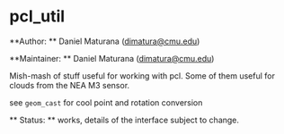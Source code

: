 # pcl_util

**Author: ** Daniel Maturana (dimatura@cmu.edu)

**Maintainer: ** Daniel Maturana (dimatura@cmu.edu)

Mish-mash of stuff useful for working with pcl. Some of them useful for clouds from the NEA M3 sensor.

see `geom_cast` for cool point and rotation conversion

** Status: ** works, details of the interface subject to change. 

